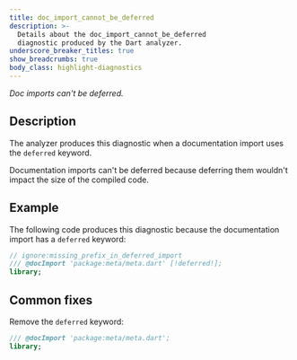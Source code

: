 ```yaml
---
title: doc_import_cannot_be_deferred
description: >-
  Details about the doc_import_cannot_be_deferred
  diagnostic produced by the Dart analyzer.
underscore_breaker_titles: true
show_breadcrumbs: true
body_class: highlight-diagnostics
---
```


_Doc imports can't be deferred._

## Description

The analyzer produces this diagnostic when a documentation import uses the
`deferred` keyword.

Documentation imports can't be deferred because deferring them wouldn't
impact the size of the compiled code.

## Example

The following code produces this diagnostic because the documentation
import has a `deferred` keyword:

```dart
// ignore:missing_prefix_in_deferred_import
/// @docImport 'package:meta/meta.dart' [!deferred!];
library;
```

## Common fixes

Remove the `deferred` keyword:

```dart
/// @docImport 'package:meta/meta.dart';
library;
```

